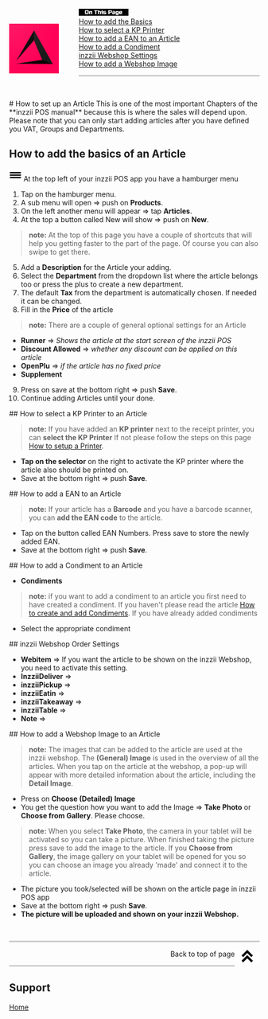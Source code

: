 <div id= "Top"></div>
<p><img src="../Assets/Pictures/play_store_512.png" alt="inzzii logo" width="100" style="float: left; margin-right: 40px; margin-top: 30px; margin-bottom: 20px"/>
<img src="../Assets/Pictures/OnTP.png" alt="index" width="100" style="float: left"/> <br>
<a href="#Article Basic">How to add the Basics</a><br>
<a href="#KP Printer">How to select a KP Printer</a><br>
<a href="#EAN">How to add a EAN to an Article</a><br>
<a href="#Condiments">How to add a Condiment</a><br>
<a href="#Order Settings">inzzii Webshop Settings</a><br>
<a href="#Images">How to add a Webshop Image</a><br>
</p>

<hr style="border-top: 3px solid #ccc; background: transparent;" >
<p><br></p>

<div id= "Article Basic"></div>
# How to set up an Article
This is one of the most important Chapters of the **inzzii POS manual** because this is where the sales will depend upon. Please note that you can only start adding articles after you have defined you VAT, Groups and Departments.

## How to add the basics of an Article

<img src="../Assets/Pictures/Hmenu.png" alt="hamburgermenu" width="25" height="25"/> At the top left of your inzzii POS app you have a hamburger menu 
1. Tap on the hamburger menu.
2. A sub menu will open => push on **Products**.
3. On the left another menu will appear => tap **Articles**. 
4. At the top a button called New will show => push on **New**.
> **note:** At the top of this page you have a couple of shortcuts that will help you getting faster to the part of the page. Of course you can also swipe to get there.
5. Add a **Description** for the Article your adding.
6. Select the **Department** from the dropdown list where the article belongs too or press the plus to create a new department.
7. The default **Tax** from the department is automatically chosen. If needed it can be changed.
8. Fill in the **Price** of the article
> **note:** There are a couple of general optional settings for an Article 
- **Runner** => _Shows the article at the start screen of the inzzii POS_
- **Discount Allowed** => _whether any discount can be applied on this article_
- **OpenPlu** => _if the article has no fixed price_
- **Supplement** 
9. Press on save at the bottom right => push **Save**.
10. Continue adding Articles until your done.

<div id= "KP Printer"></div>
## How to select a KP Printer to an Article

> **note:**  If you have added an **KP printer** next to the receipt printer, you can **select the KP Printer** If not please follow the steps on this page [How to setup a Printer](../docs/Chapter2.html).

* **Tap on the selector** on the right to activate the KP printer where the article also should be printed on.
* Save at the bottom right => push **Save**.

<div id= "EAN"></div>
## How to add a EAN to an Article

> **note:**   If your article has a **Barcode** and you have a barcode scanner, you can **add the EAN code** to the article.

* Tap on the button called EAN Numbers. Press save to store the newly added EAN.
* Save at the bottom right => push **Save**.


<div id= "Condiments"></div>
## How to add a Condiment to an Article

* **Condiments**
> **note:** if you want to add a condiment to an article you first need to have created a condiment. If you haven't please read the article [How to create and add Condiments](../docs/Chapter13.md).
If you have already added condiments
- Select the appropriate condiment

<div id= "Order Settings"></div>
## inzzii Webshop Order Settings

* **Webitem** => If you want the article to be shown on the inzzii Webshop, you need to activate this setting.
* **InzziiDeliver** => 
* **inzziiPickup** => 
* **inzziiEatin** => 
* **inzziiTakeaway** => 
* **inzziiTable** => 
* **Note** => 

<div id= "Images"></div>
## How to add a Webshop Image to an Article

> **note:** The images that can be added to the article are used at the inzzii webshop. The **(General) Image** is used in the overview of all the articles. When you tap on the article at the webshop, a pop-up will appear with more detailed information about the article, including the **Detail Image**.

* Press on **Choose (Detailed) Image** 
* You get the question how you want to add the Image => **Take Photo** or **Choose from Gallery**. Please choose.
> **note:** When you select **Take Photo**, the camera in your tablet will be activated so you can take a picture. When finished taking the picture press save to add the image to the article. If you **Choose from Gallery**, the image gallery on your tablet will be opened for you so you can choose an image you already 'made' and connect it to the article.
* The picture you took/selected will be shown on the article page in inzzii POS app  
* Save at the bottom right => push **Save**.
* **The picture will be uploaded and shown on your inzzii Webshop.**


<p><br></p>
<hr style="border-top: 3px solid #ccc; background: transparent;" >
<a href="#Top"><img src="../Assets/Pictures/Top.png" alt="Top" width="50" align="right" style="margin-bottom: 10px"/></a>
<p style="text-align: right;"> Back to top of page </p>
<hr style="border-top: 3px solid #ccc; background: transparent;" >

## Support
[Home](../index.md)

